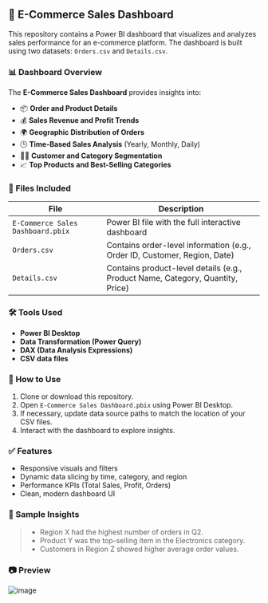 ## 🛒 E-Commerce Sales Dashboard

This repository contains a Power BI dashboard that visualizes and analyzes sales performance for an e-commerce platform. The dashboard is built using two datasets: `Orders.csv` and `Details.csv`.

### 📊 Dashboard Overview

The **E-Commerce Sales Dashboard** provides insights into:

- 📦 **Order and Product Details**  
- 💰 **Sales Revenue and Profit Trends**  
- 🌍 **Geographic Distribution of Orders**  
- 🕒 **Time-Based Sales Analysis** (Yearly, Monthly, Daily)  
- 🧍‍♂️ **Customer and Category Segmentation**  
- 📈 **Top Products and Best-Selling Categories**

### 📁 Files Included

| File | Description |
|------|-------------|
| `E-Commerce Sales Dashboard.pbix` | Power BI file with the full interactive dashboard |
| `Orders.csv` | Contains order-level information (e.g., Order ID, Customer, Region, Date) |
| `Details.csv` | Contains product-level details (e.g., Product Name, Category, Quantity, Price) |

### 🛠️ Tools Used

- **Power BI Desktop**
- **Data Transformation (Power Query)**
- **DAX (Data Analysis Expressions)**
- **CSV data files**

### 🚀 How to Use

1. Clone or download this repository.
2. Open `E-Commerce Sales Dashboard.pbix` using Power BI Desktop.
3. If necessary, update data source paths to match the location of your CSV files.
4. Interact with the dashboard to explore insights.

### ✅ Features

- Responsive visuals and filters
- Dynamic data slicing by time, category, and region
- Performance KPIs (Total Sales, Profit, Orders)
- Clean, modern dashboard UI

### 📌 Sample Insights

> - Region X had the highest number of orders in Q2.
> - Product Y was the top-selling item in the Electronics category.
> - Customers in Region Z showed higher average order values.

### 📷 Preview

![image](https://github.com/user-attachments/assets/a7929981-d66d-453b-9abd-e2048ac2652c)
